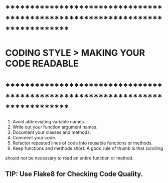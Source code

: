 # *****************************************************************************
# CODING STYLE > MAKING YOUR CODE READABLE
# *****************************************************************************


1. Avoid abbreviating variable names.
2. Write out your function argument names.
3. Document your classes and methods.
4. Comment your code.
5. Refactor repeated lines of code into reusable functions or methods.
6. Keep functions and methods short. A good rule of thumb is that scrolling

should not be necessary to read an entire function or method.

## TIP: Use Flake8 for Checking Code Quality.
